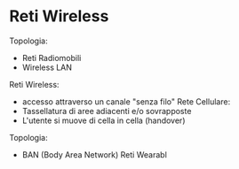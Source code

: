 # Reti Wireless

Topologia:
- Reti Radiomobili 
- Wireless LAN

Reti Wireless:
- accesso attraverso un canale "senza filo"
Rete Cellulare:
- Tassellatura di aree adiacenti e/o sovrapposte
- L'utente si muove di cella in cella (handover)

Topologia:
- BAN (Body Area Network)
Reti Wearabl
<!--stackedit_data:
eyJoaXN0b3J5IjpbMzg0NTI5NTUxXX0=
-->